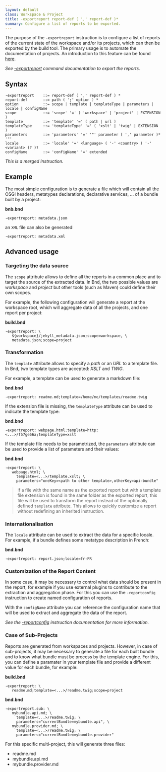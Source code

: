 ```yaml
---
layout: default
class: Workspace & Project
title: -exportreport report-def ( ',' report-def )* 
summary: Configure a list of reports to be exported.
---
```


The purpose of the `-exportreport` instruction is to configure a list of reports of the current state of the workspace and/or its projects, which can then be exported by the build tool. The primary usage is to automate the documentation of projects. An introduction to this feature can be found [here](../chapters/395-generating-documentation.html).

*See [-exportreport](../commands/exportreport.html) command documentation to export the reports.*

## Syntax

    -exportreport    ::= report-def ( ',' report-def ) *
    report-def       ::= path ( ';' option ) *
    option           ::= scope | template | templateType | parameters | locale | configName
    scope            ::= 'scope' '=' ( 'workspace' | 'project' | EXTENSION )
    template         ::= 'template' '=' ( path | url )
    templateType     ::= 'templateType' '=' ( 'xslt' | 'twig' | EXTENSION )
    parameters       ::= 'parameters' '=' '"' parameter ( ',' parameter )* '"'
    locale           ::= 'locale' '=' <language> ( '-' <country> ( '-' <variant> )? )?
    configName       ::= 'configName' '=' extended


*This is a merged instruction.*

## Example

The most simple configuration is to generate a file which will contain all the OSGI headers, metatypes declarations, declarative services, ... of a bundle built by a project:

**bnb.bnd**

    -exportreport: metadata.json

an `XML` file can also be generated

    -exportreport: metadata.xml

## Advanced usage

### Targeting the data source

The `scope` attribute allows to define all the reports in a common place and to target the source of the extracted data. In Bnd, the two possible values are *workspace* and *project* but other tools (such as Maven) could define their own scopes. 

For example, the following configuration will generate a report at the workspace root, which will aggregate data of all the projects, and one report per project:

**build.bnd**

    -exportreport: \
       ${workspace}/jekyll_metadata.json;scope=workspace, \
       metadata.json;scope=project

### Transformation

The `template` attribute allows to specify a *path* or an *URL* to a template file. In Bnd, two template types are accepted: *XSLT* and *TWIG*.

For example, a template can be used to generate a markdown file:

**bnd.bnd**

    -exportreport: readme.md;template=/home/me/templates/readme.twig


If the extension file is missing, the `templateType` attribute can be used to indicate the template type:

**bnd.bnd**

    -exportreport: webpage.html;template=http:<...>/f57ge56a;templateType=xslt

If the template file needs to be parametrized, the `parameters` attribute can be used to provide a list of parameters and their values:

**bnd.bnd**

    -exportreport: \
       webpage.html; \
         template=<...>/template.xslt; \
         parameters="oneKey=<path to other template>,otherKey=api-bundle"

> If a file with the same name as the exported report but with a template file extension is found in the same folder as the exported report, this file will be used to transform the report instead of the optionally defined `template` attribute. This allows to quickly customize a report without redefining an inherited instruction.

### Internationalisation

The `locale` attribute can be used to extract the data for a specific locale. For example, if a bundle defines some metatype description in French:


**bnd.bnd**

    -exportreport: report.json;locale=fr-FR


### Customization of the Report Content

In some case, it may be necessary to control what data should be present in the report, for example if you use external plugins to contribute to the extraction and aggregation phase. For this you can use the `-reportconfig` instruction to create named configuration of reports.

With the `configName` attribute you can reference the configuration name that will be used to extract and aggregate the data of the report.

*See the [-reportconfig](./reportconfig.html) instruction documentation for more information.*

### Case of Sub-Projects

Reports are generated from workspaces and projects. However, in case of sub-projects, it may be necessary to generate a file for each built bundle and to know what bundle must be process by the template engine. For this, you can define a paramater in your template file and provide a different value for each bundle, for example:

**build.bnd**

    -exportreport: \
       readme.md;template=<...>/readme.twig;scope=project

**bnd.bnd**

    -exportreport.sub: \
       mybundle.api.md; \
         template=<...>/readme.twig; \
         parameters="currentBundle=mybundle.api", \
       mybundle.provider.md; \
         template=<...>/readme.twig; \
         parameters="currentBundle=mybundle.provider"

For this specific multi-project, this will generate three files:

* readme.md
* mybundle.api.md
* mybundle.provider.md

